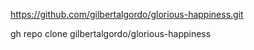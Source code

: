 https://github.com/gilbertalgordo/glorious-happiness.git

gh repo clone gilbertalgordo/glorious-happiness
